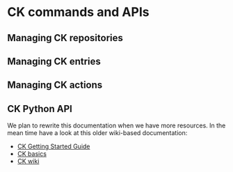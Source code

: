 # CK commands and APIs

## Managing CK repositories

## Managing CK entries

## Managing CK actions

## CK Python API




We plan to rewrite this documentation when we have more resources. 
In the mean time have a look at this older wiki-based documentation:

* [CK Getting Started Guide](https://github.com/ctuning/ck/wiki/First-steps)
* [CK basics](https://michel.steuwer.info/About-CK)
* [CK wiki](https://github.com/ctuning/ck/wiki)
